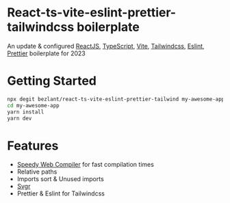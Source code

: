 # React-ts-vite-eslint-prettier-tailwindcss boilerplate

An update &amp;
configured [ReactJS](https://reactjs.org), [TypeScript](https://www.typescriptlang.org), [Vite](https://vitejs.dev), [Tailwindcss](https://tailwindcss.com), [Eslint](https://eslint.org), [Prettier](https://prettier.io)
boilerplate for 2023

# Getting Started

```bash
npx degit bezlant/react-ts-vite-eslint-prettier-tailwind my-awesome-app
cd my-awesome-app
yarn install
yarn dev
```

# Features

- [Speedy Web Compiler](https://swc.rs/)  for fast compilation times
- Relative paths
- Imports sort & Unused imports
- [Svgr](https://react-svgr.com/)
- Prettier & Eslint for Tailwindcss
